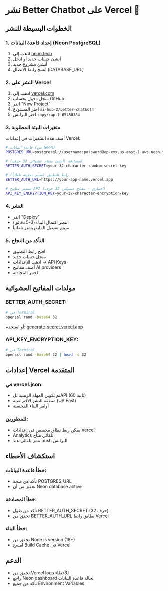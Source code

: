 # نشر Better Chatbot على Vercel 🚀

## الخطوات البسيطة للنشر

### 1. إعداد قاعدة البيانات (Neon PostgreSQL)
1. اذهب إلى [neon.tech](https://neon.tech)
2. أنشئ حساب جديد أو ادخل
3. أنشئ مشروع جديد
4. انسخ رابط الاتصال (DATABASE_URL)

### 2. النشر على Vercel
1. اذهب إلى [vercel.com](https://vercel.com)
2. سجل دخول بحساب GitHub
3. انقر "New Project"
4. اختر المستودع `ai-hub-2/better-chatbot4`
5. اختر البرانش `capy/cap-1-65458384`

### 3. متغيرات البيئة المطلوبة
أضف هذه المتغيرات في إعدادات Vercel:

```bash
# قاعدة البيانات (من Neon)
POSTGRES_URL=postgresql://username:password@ep-xxx.us-east-1.aws.neon.tech/neondb

# المصادقة (أنشئ مفتاح عشوائي 32 حرف)
BETTER_AUTH_SECRET=your-32-character-random-secret-key

# رابط التطبيق (سيتم تحديثه تلقائياً)
BETTER_AUTH_URL=https://your-app-name.vercel.app

# تشفير مفاتيح API (اختياري - مفتاح عشوائي 32 حرف)
API_KEY_ENCRYPTION_KEY=your-32-character-encryption-key
```

### 4. النشر
- انقر "Deploy"
- انتظر اكتمال البناء (3-5 دقائق)
- سيتم تشغيل المايقريشنز تلقائياً

### 5. التأكد من النجاح
- افتح رابط التطبيق
- سجل حساب جديد
- اذهب للإعدادات → API Keys
- أضف مفاتيح AI providers
- اختبر المحادثة

## مولدات المفاتيح العشوائية

### BETTER_AUTH_SECRET:
```bash
# في Terminal
openssl rand -base64 32
```
أو استخدم: [generate-secret.vercel.app](https://generate-secret.vercel.app)

### API_KEY_ENCRYPTION_KEY:
```bash
# في Terminal  
openssl rand -base64 32 | head -c 32
```

## إعدادات Vercel المتقدمة

### في vercel.json:
- تم تكوين المهلة الزمنية للAPI (60 ثانية)
- منطقة النشر الافتراضية (US East)
- أوامر البناء المحسنة

### للمطورين:
- يمكن ربط نطاق مخصص في إعدادات Vercel
- Analytics تلقائي متاح
- نشر تلقائي عند push للبرانش

## استكشاف الأخطاء

### خطأ قاعدة البيانات:
- تأكد من صحة POSTGRES_URL
- تحقق من أن Neon database active

### خطأ المصادقة:
- تأكد من طول BETTER_AUTH_SECRET (32 حرف)
- تحقق من BETTER_AUTH_URL يطابق رابط Vercel

### خطأ البناء:
- تحقق من Node.js version (18+)
- امسح Build Cache في Vercel

## الدعم
- تحقق من Vercel logs للأخطاء
- راجع Neon dashboard لحالة قاعدة البيانات
- تأكد من جميع Environment Variables